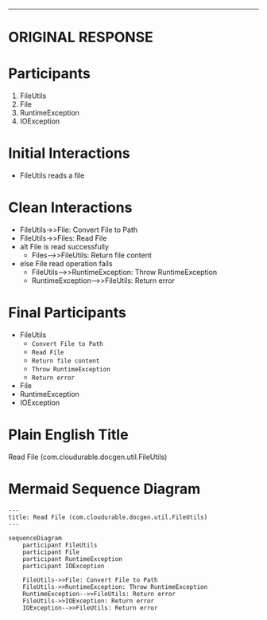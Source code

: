 ----
# ORIGINAL RESPONSE 
# Participants

1. FileUtils
2. File
3. RuntimeException
4. IOException

# Initial Interactions

- FileUtils reads a file

# Clean Interactions

- FileUtils->>File: Convert File to Path
- FileUtils->>Files: Read File
- alt File is read successfully
  - Files-->>FileUtils: Return file content
- else File read operation fails
  - FileUtils-->>RuntimeException: Throw RuntimeException
  - RuntimeException-->>FileUtils: Return error

# Final Participants

- FileUtils
  - `Convert File to Path`
  - `Read File`
  - `Return file content`
  - `Throw RuntimeException`
  - `Return error`
- File
- RuntimeException
- IOException

# Plain English Title

Read File (com.cloudurable.docgen.util.FileUtils)

# Mermaid Sequence Diagram

```mermaid
---
title: Read File (com.cloudurable.docgen.util.FileUtils)
---

sequenceDiagram
    participant FileUtils
    participant File
    participant RuntimeException
    participant IOException
  
    FileUtils->>File: Convert File to Path
    FileUtils->>RuntimeException: Throw RuntimeException
    RuntimeException-->>FileUtils: Return error
    FileUtils->>IOException: Return error
    IOException-->>FileUtils: Return error
```